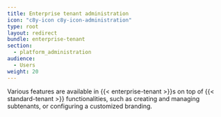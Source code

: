 ```yaml
---
title: Enterprise tenant administration
icon: "c8y-icon c8y-icon-administration"
type: root
layout: redirect
bundle: enterprise-tenant
section:
  - platform_administration
audience:
  - Users
weight: 20
---
```

Various features are available in {{< enterprise-tenant >}}s on top of {{< standard-tenant >}} functionalities, such as creating and managing subtenants, or configuring a customized branding.
